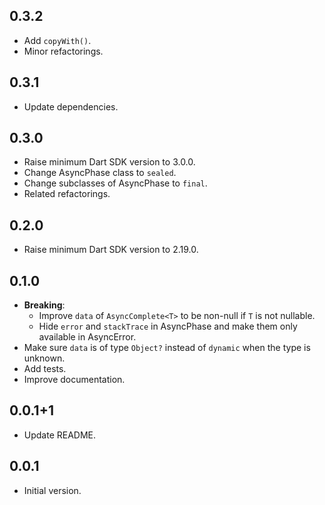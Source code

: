 ## 0.3.2

- Add `copyWith()`.
- Minor refactorings.

## 0.3.1

- Update dependencies.

## 0.3.0

- Raise minimum Dart SDK version to 3.0.0.
- Change AsyncPhase class to `sealed`.
- Change subclasses of AsyncPhase to `final`.
- Related refactorings.

## 0.2.0

- Raise minimum Dart SDK version to 2.19.0.

## 0.1.0

- **Breaking**:
    - Improve `data` of `AsyncComplete<T>` to be non-null if `T` is not nullable.
    - Hide `error` and `stackTrace` in AsyncPhase and make them only available
      in AsyncError. 
- Make sure `data` is of type `Object?` instead of `dynamic` when the type is unknown.
- Add tests.
- Improve documentation.

## 0.0.1+1

- Update README.

## 0.0.1

- Initial version.
